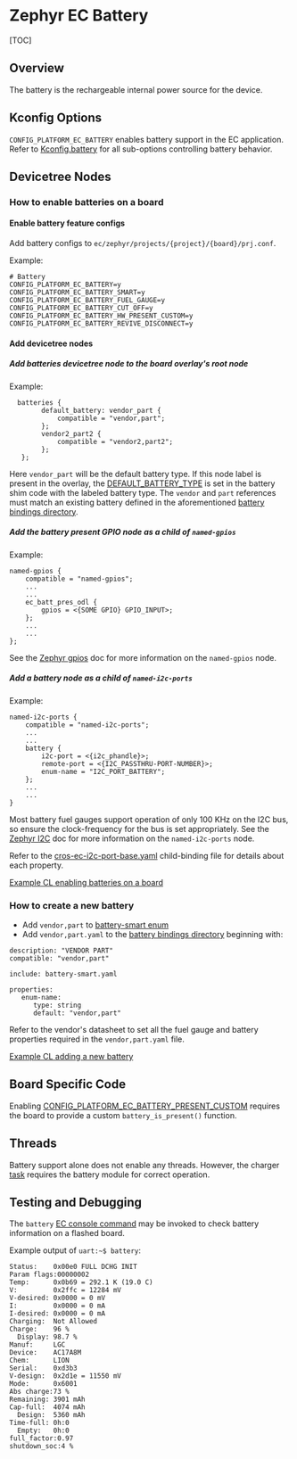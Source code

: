 # Zephyr EC Battery

[TOC]

## Overview

The battery is the rechargeable internal power source for the device.

## Kconfig Options

`CONFIG_PLATFORM_EC_BATTERY` enables battery support in the EC application.
Refer to [Kconfig.battery] for all sub-options controlling battery behavior.

## Devicetree Nodes

### How to enable batteries on a board

#### Enable battery feature configs

Add battery configs to `ec/zephyr/projects/{project}/{board}/prj.conf`.

Example:

```
# Battery
CONFIG_PLATFORM_EC_BATTERY=y
CONFIG_PLATFORM_EC_BATTERY_SMART=y
CONFIG_PLATFORM_EC_BATTERY_FUEL_GAUGE=y
CONFIG_PLATFORM_EC_BATTERY_CUT_OFF=y
CONFIG_PLATFORM_EC_BATTERY_HW_PRESENT_CUSTOM=y
CONFIG_PLATFORM_EC_BATTERY_REVIVE_DISCONNECT=y

```

#### Add devicetree nodes

##### Add batteries devicetree node to the board overlay's root node

Example:

```
  batteries {
		default_battery: vendor_part {
			compatible = "vendor,part";
		};
		vendor2_part2 {
			compatible = "vendor2,part2";
		};
   };

```

Here `vendor_part` will be the default battery type. If this node label is
present in the overlay, the [DEFAULT_BATTERY_TYPE] is set in the battery shim
code with the labeled battery type. The `vendor` and `part` references must
match an existing battery defined in the aforementioned [battery bindings
directory].

##### Add the battery present GPIO node as a child of `named-gpios`

Example:

```
named-gpios {
	compatible = "named-gpios";
	...
	...
	ec_batt_pres_odl {
		gpios = <{SOME GPIO} GPIO_INPUT>;
	};
	...
	...
};
```

See the [Zephyr gpios] doc for more information on the `named-gpios` node.

##### Add a battery node as a child of `named-i2c-ports`

Example:

```
named-i2c-ports {
	compatible = "named-i2c-ports";
	...
	...
	battery {
		i2c-port = <{i2c_phandle}>;
		remote-port = <{I2C_PASSTHRU-PORT-NUMBER}>;
		enum-name = "I2C_PORT_BATTERY";
	};
	...
	...
}
```

Most battery fuel gauges support operation of only 100 KHz on the I2C bus, so
ensure the clock-frequency for the bus is set appropriately.  See the
[Zephyr I2C] doc for more information on the `named-i2c-ports` node.

Refer to the [cros-ec-i2c-port-base.yaml] child-binding file for details about
each property.

[Example CL enabling batteries on a board]

### How to create a new battery

+ Add `vendor,part` to [battery-smart enum]
+ Add `vendor,part.yaml` to the [battery bindings directory] beginning with:

```
description: "VENDOR PART"
compatible: "vendor,part"

include: battery-smart.yaml

properties:
   enum-name:
      type: string
      default: "vendor,part"

```

Refer to the vendor's datasheet to set all the fuel gauge and battery properties
required in the `vendor,part.yaml` file.

[Example CL adding a new battery]

## Board Specific Code

Enabling [CONFIG_PLATFORM_EC_BATTERY_PRESENT_CUSTOM] requires the board to provide a
custom `battery_is_present()` function.

## Threads

Battery support alone does not enable any threads. However, the charger [task]
requires the battery module for correct operation.

## Testing and Debugging

The `battery` [EC console command] may be invoked to check battery information
on a flashed board.

Example output of `uart:~$ battery`:

```
Status:    0x00e0 FULL DCHG INIT
Param flags:00000002
Temp:      0x0b69 = 292.1 K (19.0 C)
V:         0x2ffc = 12284 mV
V-desired: 0x0000 = 0 mV
I:         0x0000 = 0 mA
I-desired: 0x0000 = 0 mA
Charging:  Not Allowed
Charge:    96 %
  Display: 98.7 %
Manuf:     LGC
Device:    AC17A8M
Chem:      LION
Serial:    0xd3b3
V-design:  0x2d1e = 11550 mV
Mode:      0x6001
Abs charge:73 %
Remaining: 3901 mAh
Cap-full:  4074 mAh
  Design:  5360 mAh
Time-full: 0h:0
  Empty:   0h:0
full_factor:0.97
shutdown_soc:4 %
```

<!-- Reference Links -->

[DEFAULT_BATTERY_TYPE]: https://source.chromium.org/chromiumos/chromiumos/codesearch/+/main:src/platform/ec/zephyr/shim/src/battery.c?q=%22DEFAULT_BATTERY_TYPE%22&ss=chromiumos
[EC console command]: https://chromium.googlesource.com/chromiumos/platform/ec/+/HEAD/README.md#useful-ec-console-commands
[Example CL adding a new battery]: https://chromium-review.googlesource.com/c/chromiumos/platform/ec/+/3312506/
[Example CL enabling batteries on a board]: https://chromium-review.googlesource.com/c/chromiumos/platform/ec/+/3200068/
[Kconfig.battery]: https://source.chromium.org/chromiumos/chromiumos/codesearch/+/main:src/platform/ec/zephyr/Kconfig.battery
[CONFIG_PLATFORM_EC_BATTERY_PRESENT_CUSTOM]: https://source.chromium.org/chromiumos/chromiumos/codesearch/+/main:src/platform/ec/zephyr/Kconfig.battery?q=%22PLATFORM_EC_BATTERY_PRESENT_CUSTOM%22&ss=chromiumos
[Zephyr I2C]: zephyr_i2c.md#Mapping-legacy-I2C-port-numbers-to-Zephyr-devicetree-nodes
[Zephyr gpios]: zephyr_gpio.md#Devicetree-Nodes
[battery bindings directory]: https://source.chromium.org/chromiumos/chromiumos/codesearch/+/main:src/platform/ec/zephyr/dts/bindings/battery/
[battery-smart enum]: https://source.chromium.org/chromiumos/chromiumos/codesearch/+/main:src/platform/ec/zephyr/dts/bindings/battery/battery-smart.yaml?q=%22enum:%22&ss=chromiumos
[cros-ec-i2c-port-base.yaml]: https://source.chromium.org/chromiumos/chromiumos/codesearch/+/main:src/platform/ec/zephyr/dts/bindings/i2c/cros-ec-i2c-port-base.yaml
[task]: https://source.chromium.org/chromiumos/chromiumos/codesearch/+/main:src/platform/ec/zephyr/shim/include/shimmed_task_id.h
